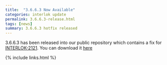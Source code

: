 ```yaml
---
title:  "3.6.6.3 Now Available"
categories: interlok update
permalink: 3.6.6.3-release.html
tags: [news]
summary: 3.6.6.3 hotfix released
---
```


3.6.6.3 has been released into our public repository which contains a fix for [INTERLOK-2121][]. You can download it [here][]

[here]: https://development.adaptris.net/nexus/content/repositories/releases/com/adaptris/adp-core/3.6.6.3-RELEASE/
[INTERLOK-2121]: https://adaptris.atlassian.net/browse/INTERLOK-2121

{% include links.html %}

